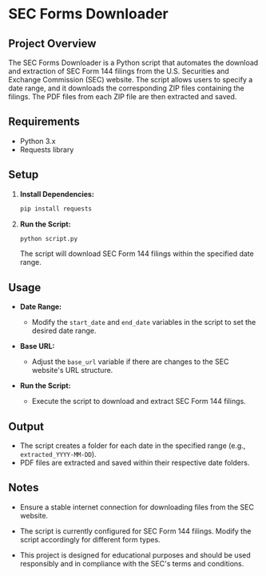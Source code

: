 # SEC Forms Downloader

## Project Overview

The SEC Forms Downloader is a Python script that automates the download and extraction of SEC Form 144 filings from the U.S. Securities and Exchange Commission (SEC) website. The script allows users to specify a date range, and it downloads the corresponding ZIP files containing the filings. The PDF files from each ZIP file are then extracted and saved.

## Requirements

- Python 3.x
- Requests library

## Setup

1. **Install Dependencies:**
    ```bash
    pip install requests
    ```

2. **Run the Script:**
    ```bash
    python script.py
    ```
    The script will download SEC Form 144 filings within the specified date range.

## Usage

- **Date Range:**
    - Modify the `start_date` and `end_date` variables in the script to set the desired date range.

- **Base URL:**
    - Adjust the `base_url` variable if there are changes to the SEC website's URL structure.

- **Run the Script:**
    - Execute the script to download and extract SEC Form 144 filings.

## Output

- The script creates a folder for each date in the specified range (e.g., `extracted_YYYY-MM-DD`).
- PDF files are extracted and saved within their respective date folders.

## Notes

- Ensure a stable internet connection for downloading files from the SEC website.

- The script is currently configured for SEC Form 144 filings. Modify the script accordingly for different form types.

- This project is designed for educational purposes and should be used responsibly and in compliance with the SEC's terms and conditions.
